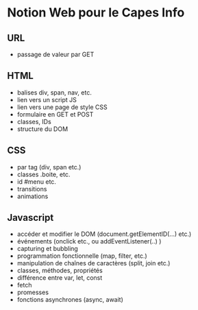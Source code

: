 # Notion Web pour le Capes Info

## URL
- passage de valeur par GET

## HTML

- balises div, span, nav, etc.
- lien vers un script JS
- lien vers une page de style CSS
- formulaire en GET et POST
- classes, IDs
- structure du DOM

## CSS

- par tag (div, span etc.)
- classes .boite, etc.
- id #menu etc.
- transitions
- animations


## Javascript

- accéder et modifier le DOM (document.getElementID(...) etc.)
- événements (onclick etc., ou addEventListener(..) )
- capturing et bubbling
- programmation fonctionnelle (map, filter, etc.)
- manipulation de chaînes de caractères (split, join etc.)
- classes, méthodes, propriétés
- différence entre var, let, const
- fetch
- promesses
- fonctions asynchrones (async, await)
